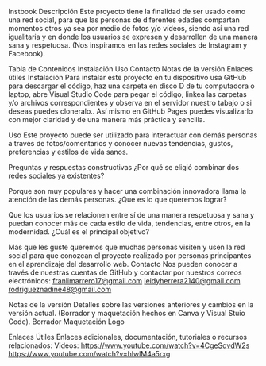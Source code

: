 Instbook
Descripción
Este proyecto tiene la finalidad de ser usado como una red social, para que las personas de diferentes edades compartan momentos otros ya sea por medio de fotos y/o vídeos, siendo así una red igualitaria y en donde los usuarios se expresen y desarrollen de una manera sana y respetuosa. (Nos inspiramos en las redes sociales de Instagram y Facebook).

Tabla de Contenidos
Instalación
Uso
Contacto
Notas de la versión
Enlaces útiles
Instalación
Para instalar este proyecto en tu dispositivo usa GitHub para descargar el código, haz una carpeta en disco D de tu computadora o laptop, abre Visual Studio Code para pegar el código, linkea las carpetas y/o archivos correspondientes y observa en el servidor nuestro tabajo o si deseas puedes cloneralo.. Así mismo en GitHub Pages puedes visualizarlo con mejor claridad y de una manera más práctica y sencilla.

Uso
Este proyecto puede ser utilizado para interactuar con demás personas a través de fotos/comentarios y conocer nuevas tendencias, gustos, preferencias y estilos de vida sanos.

Preguntas y respuestas constructivas
¿Por qué se eligió combinar dos redes sociales ya existentes?

Porque son muy populares y hacer una combinación innovadora llama la atención de las demás personas.
¿Que es lo que queremos lograr?

Que los usuarios se relacionen entre sí de una manera respetuosa y sana y puedan conocer más de cada estilo de vida, tendencias, entre otros, en la modernidad.
¿Cuál es el principal objetivo?

Más que les guste queremos que muchas personas visiten y usen la red social para que conozcan el proyecto realizado por personas principantes en el aprendizaje del desarrollo web.
Contacto
Nos pueden conocer a través de nuestras cuentas de GitHub y contactar por nuestros correos electrónicos: franlimarrero17@gmail.com leidyherrera2140@gmail.com rodrigueznadine48@gmail.com

Notas de la versión
Detalles sobre las versiones anteriores y cambios en la versión actual. (Borrador y maquetación hechos en Canva y Visual Stuio Code). Borrador Maquetación Logo

Enlaces Útiles
Enlaces adicionales, documentación, tutoriales o recursos relacionados: Videos: https://www.youtube.com/watch?v=4CgeSqvdW2s https://www.youtube.com/watch?v=hlwlM4a5rxg
